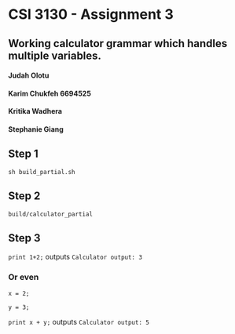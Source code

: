 # CSI 3130 - Assignment 3
## Working calculator grammar which handles multiple variables.


#### Judah Olotu
#### Karim Chukfeh 6694525
#### Kritika Wadhera
#### Stephanie Giang


## Step 1
`sh build_partial.sh`

## Step 2
`build/calculator_partial`

## Step 3
`print 1+2;`
outputs
`Calculator output: 3`

### Or even
`x = 2;`


`y = 3;`

`print x + y;`
outputs
`Calculator output: 5`
